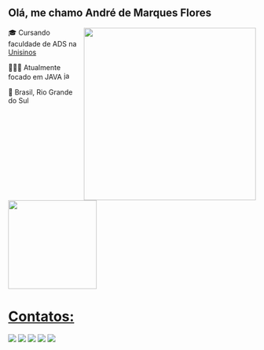 ## Olá, me chamo André de Marques Flores

<img src="https://i.pinimg.com/originals/e9/9f/56/e99f560ce76b8b6fdf163a4e1b4992a1.gif" min-width="350px" max-width="350px" width="350px" align="right">

🎓 Cursando faculdade de ADS na [Unisinos](https://www.instagram.com/unisinos/)

👨🏻‍💻 Atualmente focado em JAVA <img width="16" alt="java" src="https://github.com/andremarques27/andremarques27/assets/95247935/94413b91-b41d-4c4c-9743-b7c42ad0d623">

📌 Brasil, Rio Grande do Sul

<div>
<a href="https://github.com/seu-usuário-aqui">
<img loading="lazy" height="180em" src="https://github-readme-stats.vercel.app/api/top-langs/?username=andremarques27&layout=compact&langs_count=7&theme=dracula"/>
</div>

# Contatos: 

<div>
  <a href="mailto:andredemarquesflores@gmail.com"><img loading="lazy" src="https://img.shields.io/badge/Gmail-D14836?style=for-the-badge&logo=gmail&logoColor=white" target="_blank"></a>
  <a href="https://www.linkedin.com/in/andremarquesflores/" target="_blank"><img loading="lazy" src="https://img.shields.io/badge/linkedin-%230077B5.svg?style=for-the-badge&logo=linkedin&logoColor=white" target="_blank"></a>
  <a href="https://instagram.com/andredemarques" target="_blank"><img loading="lazy" src="https://img.shields.io/badge/-Instagram-%23E4405F?style=for-the-badge&logo=instagram&logoColor=white" target="_blank"></a>
  <a href="https://www.facebook.com/AndreMarquesFlores" target="_blank"><img loading="lazy" src="https://img.shields.io/badge/Facebook-%231877F2.svg?style=for-the-badge&logo=Facebook&logoColor=white" target="_blank"></a>
  <a href="https://twitter.com/Andr3_Flor3s" target="_blank"><img loading="lazy" src="https://img.shields.io/badge/Twitter-%231DA1F2.svg?style=for-the-badge&logo=Twitter&logoColor=white" target="_blank"></a>
</div>
